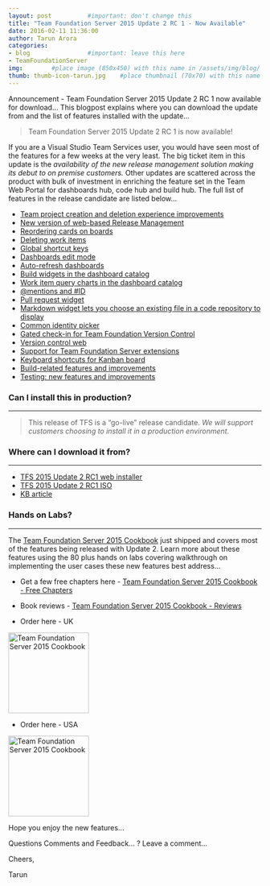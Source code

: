 ```yaml
---
layout: post          #important: don't change this
title: "Team Foundation Server 2015 Update 2 RC 1 - Now Available"
date: 2016-02-11 11:36:00 
author: Tarun Arora
categories:
- blog                #important: leave this here
- TeamFoundationServer
img:        #place image (850x450) with this name in /assets/img/blog/
thumb: thumb-icon-tarun.jpg    #place thumbnail (70x70) with this name in /assets/img/blog/thumbs/
---
```

Announcement - Team Foundation Server 2015 Update 2 RC 1 now available for download... This blogpost explains where you can download the update from and the list of features installed with the update...  
<!--more-->

> Team Foundation Server 2015 Update 2 RC 1 is now available!

If you are a Visual Studio Team Services user, you would have seen most of the features for a few weeks at the very least. The big ticket item in this update is the *availability of the new release management solution making its debut to on premise customers.* Other updates are scattered across the product with bulk of investment in enriching the feature set in the Team Web Portal for dashboards hub, code hub and build hub. The full list of features in the release candidate are listed below...
 
+ [Team project creation and deletion experience improvements](https://www.visualstudio.com/news/tfs2015-update2-vs#teamproj "Team project creation and deletion experience improvements")
+ [New version of web-based Release Management](https://www.visualstudio.com/news/tfs2015-update2-vs#newrmtfs "New version of web-based Release Management")
+ [Reordering cards on boards](https://www.visualstudio.com/news/tfs2015-update2-vs#reorder "Reordering cards on boards")
+ [Deleting work items](https://www.visualstudio.com/news/tfs2015-update2-vs#delwork "Deleting work items")
+ [Global shortcut keys](https://www.visualstudio.com/news/tfs2015-update2-vs#globalshort "Global shortcut keys")
+ [Dashboards edit mode](https://www.visualstudio.com/news/tfs2015-update2-vs#dashedit "Dashboards edit mode")
+ [Auto-refresh dashboards](https://www.visualstudio.com/news/tfs2015-update2-vs#autodash "Auto-refresh dashboards")
+ [Build widgets in the dashboard catalog](https://www.visualstudio.com/news/tfs2015-update2-vs#widgetdb "Build widgets in the dashboard catalog")
+ [Work item query charts in the dashboard catalog](https://www.visualstudio.com/news/tfs2015-update2-vs#wiqdash "Work item query charts in the dashboard catalog")
+ [@mentions and #ID](https://www.visualstudio.com/news/tfs2015-update2-vs#mentionsid "@mentions and #ID")
+ [Pull request widget](https://www.visualstudio.com/news/tfs2015-update2-vs#prwidget "Pull request widget")
+ [Markdown widget lets you choose an existing file in a code repository to display](https://www.visualstudio.com/news/tfs2015-update2-vs#mdwidget "Markdown widget lets you choose an existing file in a code repository to display")
+ [Common identity picker](https://www.visualstudio.com/news/tfs2015-update2-vs#commonip "Common identity picker")
+ [Gated check-in for Team Foundation Version Control](https://www.visualstudio.com/news/tfs2015-update2-vs#gatedcheck "Gated check-in for Team Foundation Version Control")
+ [Version control web](https://www.visualstudio.com/news/tfs2015-update2-vs#vcweb "Version control web")
+ [Support for Team Foundation Server extensions](https://www.visualstudio.com/news/tfs2015-update2-vs#suppext "Support for Team Foundation Server extensions")
+ [Keyboard shortcuts for Kanban board](https://www.visualstudio.com/news/tfs2015-update2-vs#keyshort "Keyboard shortcuts for Kanban board")
+ [Build-related features and improvements](https://www.visualstudio.com/news/tfs2015-update2-vs#builditems "Build-related features and improvements")
+ [Testing: new features and improvements](https://www.visualstudio.com/news/tfs2015-update2-vs#testing "Testing: new features and improvements")   

### Can I install this in production?
---

> This release of TFS is a “go-live” release candidate.  _We will support customers choosing to install it in a production environment._  

### Where can I download it from?
---

+ [TFS 2015 Update 2 RC1 web installer](http://go.microsoft.com/fwlink/?LinkId=626619%20 "TFS 2015 Update 2 RC1 web installer")
+ [TFS 2015 Update 2 RC1 ISO](http://go.microsoft.com/fwlink/?LinkId=626620 "TFS 2015 Update 2 RC1 ISO")
+ [KB article](http://go.microsoft.com/fwlink/?LinkId=690704%20 "KB article")

### Hands on Labs?
---

The [Team Foundation Server 2015 Cookbook](http://www.visualstudiogeeks.com/blog/book/teamfoundationserver/TeamFoundationServer2015-DevOps-ALM-Cookbook-by-TarunArora "Team Foundation Server 2015 Cookbook") just shipped and covers most of the features being released with Update 2. Learn more about these features using the 80 plus hands on labs covering walkthrough on implementing the user cases these new features best address...

+ Get a few free chapters here - [Team Foundation Server 2015 Cookbook - Free Chapters]( https://www.packtpub.com/networking-and-servers/microsoft-team-foundation-server-2015-cookbook "Team Foundation Server 2015 Cookbook Free Chapters")

+ Book reviews - [Team Foundation Server 2015 Cookbook - Reviews](http://www.amazon.co.uk/gp/product/1784391050/tararo-21 "Team Foundation Server 2015 Cookbook - Reviews")  

+ Order here - UK 
<a href="http://www.amazon.co.uk/Microsoft-Team-Foundation-Server-Cookbook/dp/1784391050/tararo-21">
<img src="http://ecx.images-amazon.com/images/I/51H4uFlvjAL._SX403_BO1,204,203,200_.jpg"
alt="Team Foundation Server 2015 Cookbook" height="160" width="160" border="0" /></a>

+ Order here - USA 
<a href="http://www.amazon.com/gp/product/B0148S9GUE/tararo-20">
<img src="http://ecx.images-amazon.com/images/I/51H4uFlvjAL._SX403_BO1,204,203,200_.jpg"
alt="Team Foundation Server 2015 Cookbook" height="160" width="160" border="0" /></a>

Hope you enjoy the new features... 

Questions Comments and Feedback... ? Leave a comment... 

Cheers, 

Tarun
